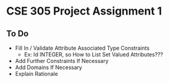 # CSE 305 Project Assignment 1
## To Do 
+ Fill In / Validate Attribute Associated Type Constraints<br>
	- Ex: Id INTEGER, so How to List Set Valued Attributes???<br>
+ Add Further Constraints If Necessary 
+ Add Domains If Necessary
+ Explain Rationale
